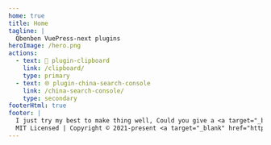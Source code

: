 ```yaml
---
home: true
title: Home
tagline: |
  Qbenben VuePress-next plugins
heroImage: /hero.png
actions:
  - text: 🔘 plugin-clipboard
    link: /clipboard/
    type: primary
  - text: 🌐 plugin-china-search-console
    link: /china-search-console/
    type: secondary
footerHtml: true
footer: |
  I just try my best to make thing well, Could you give a <a target="_blank" href="https://github.com/Zhengqbbb/vuepress-plugin">⭐ star ⭐</a> to encourage me ?<br>
  MIT Licensed | Copyright © 2021-present <a target="_blank" href="https://github.com/Zhengqbbb">Qiubin Zheng</a>
---
```

